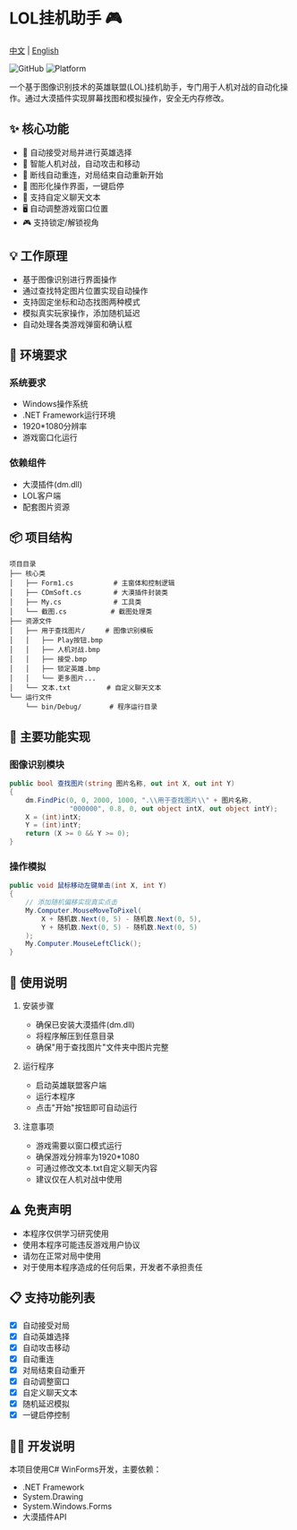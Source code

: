# LOL挂机助手 🎮

[中文](README.md) | [English](README_EN.md)

![GitHub](https://img.shields.io/badge/language-C%23-blue)
![Platform](https://img.shields.io/badge/platform-Windows-lightgrey)

一个基于图像识别技术的英雄联盟(LOL)挂机助手，专门用于人机对战的自动化操作。通过大漠插件实现屏幕找图和模拟操作，安全无内存修改。

## ✨ 核心功能

- 🎯 自动接受对局并进行英雄选择
- 🤖 智能人机对战，自动攻击和移动
- 🔄 断线自动重连，对局结束自动重新开始
- 🎨 图形化操作界面，一键启停
- 💬 支持自定义聊天文本
- 🖥️ 自动调整游戏窗口位置
- 🎮 支持锁定/解锁视角

## 💡 工作原理

- 基于图像识别进行界面操作
- 通过查找特定图片位置实现自动操作
- 支持固定坐标和动态找图两种模式
- 模拟真实玩家操作，添加随机延迟
- 自动处理各类游戏弹窗和确认框

## 🚀 环境要求

### 系统要求
- Windows操作系统
- .NET Framework运行环境
- 1920*1080分辨率
- 游戏窗口化运行

### 依赖组件
- 大漠插件(dm.dll)
- LOL客户端
- 配套图片资源

## 📦 项目结构

```
项目目录
├── 核心类
│   ├── Form1.cs          # 主窗体和控制逻辑
│   ├── CDmSoft.cs        # 大漠插件封装类
│   ├── My.cs             # 工具类
│   └── 截图.cs           # 截图处理类
├── 资源文件
│   ├── 用于查找图片/     # 图像识别模板
│   │   ├── Play按钮.bmp
│   │   ├── 人机对战.bmp
│   │   ├── 接受.bmp
│   │   ├── 锁定英雄.bmp
│   │   └── 更多图片...
│   └── 文本.txt         # 自定义聊天文本
└── 运行文件
    └── bin/Debug/       # 程序运行目录
```

## 🎯 主要功能实现

### 图像识别模块
```csharp
public bool 查找图片(string 图片名称, out int X, out int Y)
{
    dm.FindPic(0, 0, 2000, 1000, ".\\用于查找图片\\" + 图片名称, 
               "000000", 0.8, 0, out object intX, out object intY);
    X = (int)intX;
    Y = (int)intY;
    return (X >= 0 && Y >= 0);
}
```

### 操作模拟
```csharp
public void 鼠标移动左键单击(int X, int Y)
{
    // 添加随机偏移实现真实点击
    My.Computer.MouseMoveToPixel(
        X + 随机数.Next(0, 5) - 随机数.Next(0, 5), 
        Y + 随机数.Next(0, 5) - 随机数.Next(0, 5)
    );
    My.Computer.MouseLeftClick();
}
```

## 📝 使用说明

1. 安装步骤
   - 确保已安装大漠插件(dm.dll)
   - 将程序解压到任意目录
   - 确保"用于查找图片"文件夹中图片完整

2. 运行程序
   - 启动英雄联盟客户端
   - 运行本程序
   - 点击"开始"按钮即可自动运行

3. 注意事项
   - 游戏需要以窗口模式运行
   - 确保游戏分辨率为1920*1080
   - 可通过修改文本.txt自定义聊天内容
   - 建议仅在人机对战中使用

## ⚠️ 免责声明

- 本程序仅供学习研究使用
- 使用本程序可能违反游戏用户协议
- 请勿在正常对局中使用
- 对于使用本程序造成的任何后果，开发者不承担责任

## 📋 支持功能列表

- [x] 自动接受对局
- [x] 自动英雄选择
- [x] 自动攻击移动
- [x] 自动重连
- [x] 对局结束自动重开
- [x] 自动调整窗口
- [x] 自定义聊天文本
- [x] 随机延迟模拟
- [x] 一键启停控制

## 👨‍💻 开发说明

本项目使用C# WinForms开发，主要依赖：
- .NET Framework
- System.Drawing
- System.Windows.Forms
- 大漠插件API
